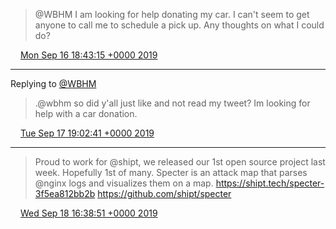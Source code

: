 > @WBHM I am looking for help donating my car. I can't seem to get anyone to call me to schedule a pick up. Any thoughts on what I could do?

<img src="media/tweet.ico" width="12" /> [Mon Sep 16 18:43:15 +0000 2019](https://twitter.com/nhudson/status/1173668685858463744)

----

Replying to [@WBHM](https://twitter.com/nhudson/status/1173668685858463744)

> .@wbhm so did y'all just like and not read my tweet?  Im looking for help with a car donation.

<img src="media/tweet.ico" width="12" /> [Tue Sep 17 19:02:41 +0000 2019](https://twitter.com/nhudson/status/1174035966723600384)

----

> Proud to work for @shipt, we released our 1st open source project last week.  Hopefully 1st of many. Specter is an attack map that parses @nginx logs and visualizes them on a map.  https://shipt.tech/specter-3f5ea812bb2b https://github.com/shipt/specter

<img src="media/tweet.ico" width="12" /> [Wed Sep 18 16:38:51 +0000 2019](https://twitter.com/nhudson/status/1174362157456252930)